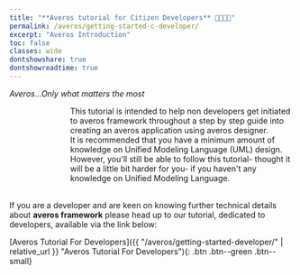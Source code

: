 ```yaml
---
title: "**Averos tutorial for Citizen Developers** 👨‍👩‍👧‍👦"
permalink: /averos/getting-started-c-developer/
excerpt: "Averos Introduction"
toc: false
classes: wide
dontshowshare: true
dontshowreadtime: true
---
```

_Averos...Only what matters the most_

<div style="display: flex;">
    <div style="width: 22em;" align="center">
        <div id="averos-anim"></div>
    </div>
        This tutorial is intended to help non developers get initiated to averos framework throughout a step by step guide into creating an averos application using averos designer.<br/>
        It is recommended that you have a minimum amount of knowledge on Unified Modeling Language (UML) design.<br/>
        However, you'll still be able to follow this tutorial- thought it will be a little bit harder for you- 
        if you haven't any knowledge on Unified Modeling Language. <br/>
</div>

<br/>

If you are a developer and are keen on knowing further technical details about **averos framework** please head up to our tutorial, dedicated to developers, available via the link below:

[Averos Tutorial For Developers]({{ "/averos/getting-started-developer/" | relative_url }} "Averos Tutorial For Developers"){: .btn .btn--green .btn--small}
